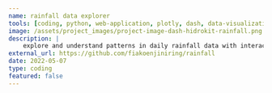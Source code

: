 ```yaml
---
name: rainfall data explorer
tools: [coding, python, web-application, plotly, dash, data-visualization, hidrokit, fiakoengineering]
image: /assets/project_images/project-image-dash-hidrokit-rainfall.png
description: |
    explore and understand patterns in daily rainfall data with interactive visualization tools. web application that allows analysis of daily rainfall data.
external_url: https://github.com/fiakoenjiniring/rainfall
date: 2022-05-07
type: coding
featured: false
---
```

